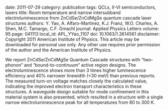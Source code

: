 date: 2011-07-29
category: publication
tags: QCLs, II-VI semiconductors, lasers
title: Room temperature and narrow intersubband electroluminescence from ZnCdSe/ZnCdMgSe quantum cascade laser structures
authors: Y. Yao, A. Alfaro-Martinez, K.J. Franz, W.O. Charles, A. Shen, M.C. Tamargo, C.F. Gmachl
journal: Applied Physics Letters
volume: 95
page: 041113
local_id: APL_YYao_1107
doi: 10.1063/1.3614561
disclaimer: Copyright 2011 American Institute of Physics. This article may be downloaded for personal use only. Any other use requires prior permission of the author and the American Institute of Physics.

We report ZnCdSe/ZnCdMgSe Quantum Cascade structures with “two-phonon” and
“bound-to-continuum” active region designs. The electroluminescence shows more
than 3 times higher luminescence efficiency and 40% narrower linewidth (<30 meV)
than previous reports. The measured turn-on voltage matches closely the
calculated value, indicating the improved electron transport characteristics in
these structures. A waveguide design suitable for mode confinement in this
material system is also presented, which resulted in a structure with a single
narrow electroluminescence peak for all temperatures from 80 to 300 K.